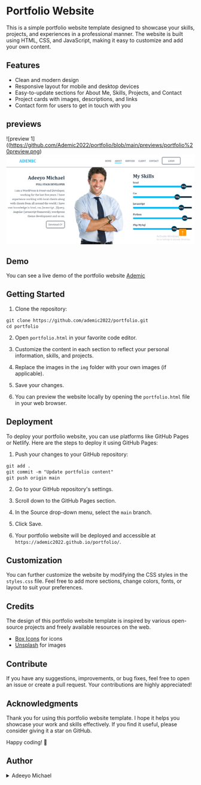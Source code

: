 # Portfolio Website

This is a simple portfolio website template designed to showcase your skills, projects, and experiences in a professional manner. The website is built using HTML, CSS, and JavaScript, making it easy to customize and add your own content.

## Features

- Clean and modern design
- Responsive layout for mobile and desktop devices
- Easy-to-update sections for About Me, Skills, Projects, and Contact
- Project cards with images, descriptions, and links
- Contact form for users to get in touch with you

## previews
![preview 1]((https://github.com/Ademic2022/portfolio/blob/main/previews/portfolio%20preview.png)
![preview 2](https://github.com/Ademic2022/portfolio/blob/main/previews/about_preview.png)

## Demo

You can see a live demo of the portfolio website <a target="_blank" href="https://ademic.rf.gd">Ademic</a>

## Getting Started

1. Clone the repository:

```
git clone https://github.com/ademic2022/portfolio.git
cd portfolio
```

2. Open `portfolio.html` in your favorite code editor.

3. Customize the content in each section to reflect your personal information, skills, and projects.

4. Replace the images in the `img` folder with your own images (if applicable).

5. Save your changes.

6. You can preview the website locally by opening the `portfolio.html` file in your web browser.

## Deployment

To deploy your portfolio website, you can use platforms like GitHub Pages or Netlify. Here are the steps to deploy it using GitHub Pages:

1. Push your changes to your GitHub repository:

```
git add .
git commit -m "Update portfolio content"
git push origin main
```

2. Go to your GitHub repository's settings.

3. Scroll down to the GitHub Pages section.

4. In the Source drop-down menu, select the `main` branch.

5. Click Save.

6. Your portfolio website will be deployed and accessible at `https://ademic2022.github.io/portfolio/`.

## Customization

You can further customize the website by modifying the CSS styles in the `styles.css` file. Feel free to add more sections, change colors, fonts, or layout to suit your preferences.

## Credits

The design of this portfolio website template is inspired by various open-source projects and freely available resources on the web.

- [Box Icons](https://unpkg.com/boxicons@2.1.4/css/boxicons.min.css) for icons
- [Unsplash](https://unsplash.com/) for images


## Contribute

If you have any suggestions, improvements, or bug fixes, feel free to open an issue or create a pull request. Your contributions are highly appreciated!

## Acknowledgments

Thank you for using this portfolio website template. I hope it helps you showcase your work and skills effectively. If you find it useful, please consider giving it a star on GitHub.

Happy coding! 🚀

## Author
<details>
    <summary>Adeeyo Michael</summary>
    <ul>
    <li><a href="https://www.github.com/ademic2022" target='_blank'>Github</a></li>
    <li><a href="https://www.twitter.com/Ademic_code" target='_blank'>Twitter</a></li>
    <li><a href="mailto:adeeyomichael77@gmail.com" target='_blank'>e-mail</a></li>
    </ul>
</details>

